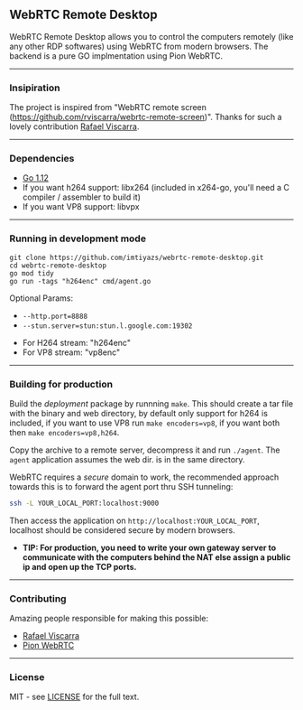 ## WebRTC Remote Desktop

WebRTC Remote Desktop allows you to control the computers remotely (like any other RDP softwares) using WebRTC from modern browsers. The backend is a pure GO implmentation using Pion WebRTC.

<hr>

### Insipiration

The project is inspired from "WebRTC remote screen (https://github.com/rviscarra/webrtc-remote-screen)". Thanks for such a lovely contribution <a href="https://github.com/rviscarra">Rafael Viscarra</a>.

<hr>

### Dependencies

- [Go 1.12](https://golang.org/doc/install)
- If you want h264 support: libx264 (included in x264-go, you'll need a C compiler / assembler to build it)
- If you want VP8 support: libvpx

<hr>

### Running in development mode

```
git clone https://github.com/imtiyazs/webrtc-remote-desktop.git
cd webrtc-remote-desktop
go mod tidy
go run -tags "h264enc" cmd/agent.go
```
Optional Params:
* ```--http.port=8888```
* ```--stun.server=stun:stun.l.google.com:19302```

- For H264 stream: "h264enc"
- For VP8 stream: "vp8enc"

<hr>

### Building for production
Build the _deployment_ package by runnning `make`. This should create a tar file with the 
binary and web directory, by default only support for h264 is included, if you want to use VP8 run `make encoders=vp8`, if you want both then `make encoders=vp8,h264`.

Copy the archive to a remote server, decompress it and run `./agent`. The `agent` application assumes the web dir. is in the same directory. 

WebRTC requires a _secure_ domain to work, the recommended approach towards this is to forward the agent port thru SSH tunneling:

```bash
ssh -L YOUR_LOCAL_PORT:localhost:9000 
```

Then access the application on `http://localhost:YOUR_LOCAL_PORT`, localhost should be considered 
secure by modern browsers.

* <b>TIP: For production, you need to write your own gateway server to communicate with the computers behind the NAT else assign a public ip and open up the TCP ports.</b>

<hr>

### Contributing
Amazing people responsible for making this possible:
* <a href="https://github.com/rviscarra">Rafael Viscarra</a>
* <a href="https://github.com/pion/webrtc">Pion WebRTC</a>

<hr>

### License

MIT - see [LICENSE](LICENSE) for the full text.
